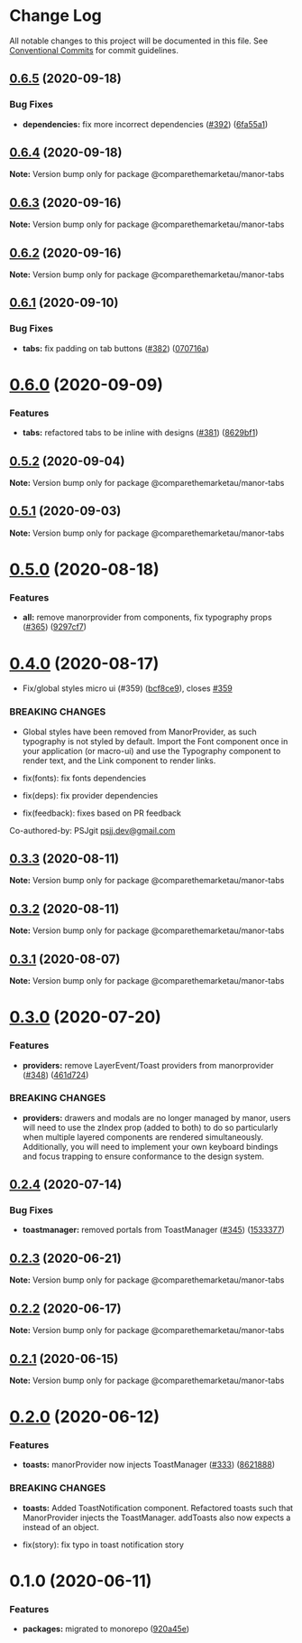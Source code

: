 # Change Log

All notable changes to this project will be documented in this file.
See [Conventional Commits](https://conventionalcommits.org) for commit guidelines.

## [0.6.5](https://github.com/comparethemarketau/manor-react/compare/@comparethemarketau/manor-tabs@0.6.4...@comparethemarketau/manor-tabs@0.6.5) (2020-09-18)


### Bug Fixes

* **dependencies:** fix more incorrect dependencies ([#392](https://github.com/comparethemarketau/manor-react/issues/392)) ([6fa55a1](https://github.com/comparethemarketau/manor-react/commit/6fa55a11ba89125ccfe61385d9776e4185bff6f3))





## [0.6.4](https://github.com/comparethemarketau/manor-react/compare/@comparethemarketau/manor-tabs@0.6.3...@comparethemarketau/manor-tabs@0.6.4) (2020-09-18)

**Note:** Version bump only for package @comparethemarketau/manor-tabs





## [0.6.3](https://github.com/comparethemarketau/manor-react/compare/@comparethemarketau/manor-tabs@0.6.2...@comparethemarketau/manor-tabs@0.6.3) (2020-09-16)

**Note:** Version bump only for package @comparethemarketau/manor-tabs





## [0.6.2](https://github.com/comparethemarketau/manor-react/compare/@comparethemarketau/manor-tabs@0.6.1...@comparethemarketau/manor-tabs@0.6.2) (2020-09-16)

**Note:** Version bump only for package @comparethemarketau/manor-tabs





## [0.6.1](https://github.com/comparethemarketau/manor-react/compare/@comparethemarketau/manor-tabs@0.6.0...@comparethemarketau/manor-tabs@0.6.1) (2020-09-10)


### Bug Fixes

* **tabs:** fix padding on tab buttons ([#382](https://github.com/comparethemarketau/manor-react/issues/382)) ([070716a](https://github.com/comparethemarketau/manor-react/commit/070716a93ee341f66fe4daec7c78163db1e7da04))





# [0.6.0](https://github.com/comparethemarketau/manor-react/compare/@comparethemarketau/manor-tabs@0.5.2...@comparethemarketau/manor-tabs@0.6.0) (2020-09-09)


### Features

* **tabs:** refactored tabs to be inline with designs ([#381](https://github.com/comparethemarketau/manor-react/issues/381)) ([8629bf1](https://github.com/comparethemarketau/manor-react/commit/8629bf136255e3204c46190ace160d2862bcd31b))





## [0.5.2](https://github.com/comparethemarketau/manor-react/compare/@comparethemarketau/manor-tabs@0.5.1...@comparethemarketau/manor-tabs@0.5.2) (2020-09-04)

**Note:** Version bump only for package @comparethemarketau/manor-tabs





## [0.5.1](https://github.com/comparethemarketau/manor-react/compare/@comparethemarketau/manor-tabs@0.5.0...@comparethemarketau/manor-tabs@0.5.1) (2020-09-03)

**Note:** Version bump only for package @comparethemarketau/manor-tabs





# [0.5.0](https://github.com/comparethemarketau/manor-react/compare/@comparethemarketau/manor-tabs@0.4.0...@comparethemarketau/manor-tabs@0.5.0) (2020-08-18)


### Features

* **all:** remove manorprovider from components, fix typography props ([#365](https://github.com/comparethemarketau/manor-react/issues/365)) ([9297cf7](https://github.com/comparethemarketau/manor-react/commit/9297cf72e8a7fe8762ec0dadf07d026aa88cbb44))





# [0.4.0](https://github.com/comparethemarketau/manor-react/compare/@comparethemarketau/manor-tabs@0.3.3...@comparethemarketau/manor-tabs@0.4.0) (2020-08-17)


* Fix/global styles micro ui (#359) ([bcf8ce9](https://github.com/comparethemarketau/manor-react/commit/bcf8ce92ba170a51113a4022728da22f47a6a768)), closes [#359](https://github.com/comparethemarketau/manor-react/issues/359)


### BREAKING CHANGES

* Global styles have been removed from ManorProvider, as such typography is not
styled by default. Import the Font component once in your application (or macro-ui) and use the
Typography component to render text, and the Link component to render links.

* fix(fonts): fix fonts dependencies

* fix(deps): fix provider dependencies

* fix(feedback): fixes based on PR feedback

Co-authored-by: PSJgit <psjj.dev@gmail.com>





## [0.3.3](https://github.com/comparethemarketau/manor-react/compare/@comparethemarketau/manor-tabs@0.3.2...@comparethemarketau/manor-tabs@0.3.3) (2020-08-11)

**Note:** Version bump only for package @comparethemarketau/manor-tabs





## [0.3.2](https://github.com/comparethemarketau/manor-react/compare/@comparethemarketau/manor-tabs@0.3.1...@comparethemarketau/manor-tabs@0.3.2) (2020-08-11)

**Note:** Version bump only for package @comparethemarketau/manor-tabs





## [0.3.1](https://github.com/comparethemarketau/manor-react/compare/@comparethemarketau/manor-tabs@0.3.0...@comparethemarketau/manor-tabs@0.3.1) (2020-08-07)

**Note:** Version bump only for package @comparethemarketau/manor-tabs





# [0.3.0](https://github.com/comparethemarketau/manor-react/compare/@comparethemarketau/manor-tabs@0.2.4...@comparethemarketau/manor-tabs@0.3.0) (2020-07-20)


### Features

* **providers:** remove LayerEvent/Toast providers from manorprovider ([#348](https://github.com/comparethemarketau/manor-react/issues/348)) ([461d724](https://github.com/comparethemarketau/manor-react/commit/461d72498fca1aca9de0056a27d1a3d17a89ea77))


### BREAKING CHANGES

* **providers:** drawers and modals are no longer managed by manor, users will need to use the
zIndex prop (added to both) to do so particularly when multiple layered components are rendered
simultaneously. Additionally, you will need to implement your own keyboard bindings and focus
trapping to ensure conformance to the design system.





## [0.2.4](https://github.com/comparethemarketau/manor-react/compare/@comparethemarketau/manor-tabs@0.2.3...@comparethemarketau/manor-tabs@0.2.4) (2020-07-14)


### Bug Fixes

* **toastmanager:** removed portals from ToastManager ([#345](https://github.com/comparethemarketau/manor-react/issues/345)) ([1533377](https://github.com/comparethemarketau/manor-react/commit/1533377910e9cbac266abe24fae1ee42eba4c52f))





## [0.2.3](https://github.com/comparethemarketau/manor-react/compare/@comparethemarketau/manor-tabs@0.2.2...@comparethemarketau/manor-tabs@0.2.3) (2020-06-21)

**Note:** Version bump only for package @comparethemarketau/manor-tabs





## [0.2.2](https://github.com/comparethemarketau/manor-react/compare/@comparethemarketau/manor-tabs@0.2.1...@comparethemarketau/manor-tabs@0.2.2) (2020-06-17)

**Note:** Version bump only for package @comparethemarketau/manor-tabs





## [0.2.1](https://github.com/comparethemarketau/manor-react/compare/@comparethemarketau/manor-tabs@0.2.0...@comparethemarketau/manor-tabs@0.2.1) (2020-06-15)

**Note:** Version bump only for package @comparethemarketau/manor-tabs





# [0.2.0](https://github.com/comparethemarketau/manor-react/compare/@comparethemarketau/manor-tabs@0.1.0...@comparethemarketau/manor-tabs@0.2.0) (2020-06-12)


### Features

* **toasts:** manorProvider now injects ToastManager ([#333](https://github.com/comparethemarketau/manor-react/issues/333)) ([8621888](https://github.com/comparethemarketau/manor-react/commit/862188867bbc8258b29fa162f46e5ad5b108f778))


### BREAKING CHANGES

* **toasts:** Added ToastNotification component. Refactored toasts such that ManorProvider
injects the ToastManager. addToasts also now expects a <ToastNotification> instead of an object.

* fix(story): fix typo in toast notification story





# 0.1.0 (2020-06-11)


### Features

* **packages:** migrated to monorepo ([920a45e](https://github.com/comparethemarketau/manor-react/commit/920a45ec4b40a19de32f39f29693cbe1b1f314ae))

